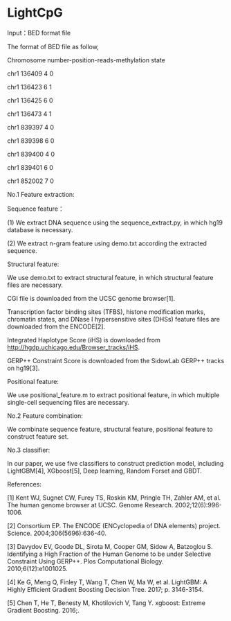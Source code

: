 # LightCpG

Input：BED format file

The format of BED file as follow,

Chromosome number-position-reads-methylation state

chr1	136409		4		0

chr1	136423		6		1

chr1	136425		6		0

chr1	136473		4		1

chr1	839397		4		0

chr1	839398		6		0

chr1	839400		4		0

chr1	839401		6		0

chr1	852002		7		0

No.1 Feature extraction:

Sequence feature：

(1) We extract DNA sequence using the sequence_extract.py, in which hg19 database is necessary.

(2) We extract n-gram feature using demo.txt according the extracted sequence.


Structural feature:

We use demo.txt to extract structural feature, in which structural feature files are necessary.

CGI file is downloaded from the UCSC genome browser[1].

Transcription factor binding sites (TFBS), histone modification marks, chromatin states, and DNase I hypersensitive sites (DHSs) feature files are downloaded from the ENCODE[2].

Integrated Haplotype Score (iHS) is downloaded from http://hgdp.uchicago.edu/Browser_tracks/iHS.

GERP++ Constraint Score is downloaded from the SidowLab GERP++ tracks on hg19[3].


Positional feature:

We use positional_feature.m to extract positional feature, in which multiple single-cell sequencing files are necessary.

No.2 Feature combination:

We combinate sequence feature, structural feature, positional feature to construct feature set.

No.3 classifier:

In our paper, we use five classifiers to construct prediction model, including LightGBM[4], XGboost[5], Deep learning, Random Forset and GBDT.


References:

[1] Kent WJ, Sugnet CW, Furey TS, Roskin KM, Pringle TH, Zahler AM, et al. The human genome browser at UCSC. Genome Research. 2002;12(6):996-1006.

[2] Consortium EP. The ENCODE (ENCyclopedia of DNA elements) project. Science. 2004;306(5696):636-40.

[3] Davydov EV, Goode DL, Sirota M, Cooper GM, Sidow A, Batzoglou S. Identifying a High Fraction of the Human Genome to be under Selective Constraint Using GERP++. Plos Computational Biology. 2010;6(12):e1001025.

[4] Ke G, Meng Q, Finley T, Wang T, Chen W, Ma W, et al. LightGBM: A Highly Efficient Gradient Boosting Decision Tree. 2017; p. 3146-3154.

[5] Chen T, He T, Benesty M, Khotilovich V, Tang Y. xgboost: Extreme Gradient Boosting. 2016;.















